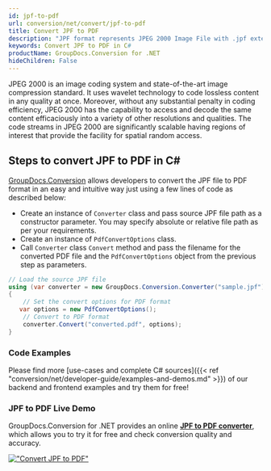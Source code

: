 ```yaml
---
id: jpf-to-pdf
url: conversion/net/convert/jpf-to-pdf
title: Convert JPF to PDF
description: "JPF format represents JPEG 2000 Image File with .jpf extension. Learn how to convert JPF to PDF file programmatically in C# language using GroupDocs.Conversion for .NET library."
keywords: Convert JPF to PDF in C#
productName: GroupDocs.Conversion for .NET
hideChildren: False
---
```


JPEG 2000 is an image coding system and state-of-the-art image compression standard. It uses wavelet technology to code lossless content in any quality at once. Moreover, without any substantial penalty in coding efficiency, JPEG 2000 has the capability to access and decode the same content efficaciously into a variety of other resolutions and qualities. The code streams in JPEG 2000 are significantly scalable having regions of interest that provide the facility for spatial random access.

## Steps to convert JPF to PDF in C#

[GroupDocs.Conversion](https://products.groupdocs.com/conversion/net) allows developers to convert the JPF file to PDF format in an easy and intuitive way just using a few lines of code as described below:

* Create an instance of `Converter` class and pass source JPF file path as a constructor parameter. You may specify absolute or relative file path as per your requirements. 
* Create an instance of `PdfConvertOptions` class.
* Call `Converter` class `Convert` method and pass the filename for the converted PDF file and the `PdfConvertOptions` object from the previous step as parameters.

```csharp
// Load the source JPF file
using (var converter = new GroupDocs.Conversion.Converter("sample.jpf"))
{
    // Set the convert options for PDF format
   var options = new PdfConvertOptions();
    // Convert to PDF format
    converter.Convert("converted.pdf", options);
}
```

### Code Examples

Please find more [use-cases and complete C# sources]({{< ref "conversion/net/developer-guide/examples-and-demos.md" >}}) of our backend and frontend examples and try them for free!

### JPF to PDF Live Demo

GroupDocs.Conversion for .NET provides an online [**JPF to PDF converter**](https://products.groupdocs.app/conversion/jpf-to-pdf), which allows you to try it for free and check conversion quality and accuracy.

[!["Convert JPF to PDF"](conversion/net/images/convert-to-pdf/convert-jpf-to-pdf.png)](https://products.groupdocs.app/conversion/jpf-to-pdf)